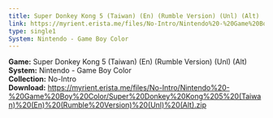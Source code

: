 ```yaml
---
title: Super Donkey Kong 5 (Taiwan) (En) (Rumble Version) (Unl) (Alt)
link: https://myrient.erista.me/files/No-Intro/Nintendo%20-%20Game%20Boy%20Color/Super%20Donkey%20Kong%205%20(Taiwan)%20(En)%20(Rumble%20Version)%20(Unl)%20(Alt).zip
type: single1
System: Nintendo - Game Boy Color
---
```

<b>Game:</b> Super Donkey Kong 5 (Taiwan) (En) (Rumble Version) (Unl) (Alt)<br>
<b>System:</b> Nintendo - Game Boy Color<br>
<b>Collection:</b> No-Intro<br>
<b>Download:</b> https://myrient.erista.me/files/No-Intro/Nintendo%20-%20Game%20Boy%20Color/Super%20Donkey%20Kong%205%20(Taiwan)%20(En)%20(Rumble%20Version)%20(Unl)%20(Alt).zip